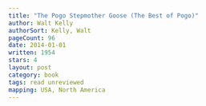```yaml
---
title: "The Pogo Stepmother Goose (The Best of Pogo)"
author: Walt Kelly
authorSort: Kelly, Walt
pageCount: 96
date: 2014-01-01
written: 1954
stars: 4
layout: post
category: book
tags: read unreviewed
mapping: USA, North America
---
```

